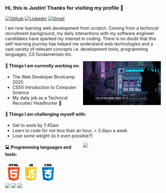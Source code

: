 ### Hi, this is Justin! Thanks for visiting my profile 👋 

[![Github](https://img.shields.io/badge/-Github-000?style=flat&logo=Github&logoColor=white)](https://github.com/Tech-Recruiter-Justin)
[![Linkedin](https://img.shields.io/badge/-LinkedIn-blue?style=flat&logo=Linkedin&logoColor=white)](https://www.linkedin.com/in/justinchchoi)
[![Gmail](https://img.shields.io/badge/-Gmail-c14438?style=flat&logo=Gmail&logoColor=white)](mailto:justin7623@gmail.com)

I am now learning web development from scratch. Coming from a technical recruitment background, my daily interactions with my software engineer candidates have sparked my interest in coding. There is no doubt that this self-learning journey has helped me understand web technologies and a vast variety of relevant concepts i.e. development tools, programming languages, CS fundamentals etc.

<p>
<img align="right" alt="img" src="https://github.com/Tech-Recruiter-Justin/Tech-Recruiter-Justin/blob/main/profile_pic.gif?raw=true" width="50%" height="auto"/>

#### 🌱 Things I am currently working on: 
- The Web Developer Bootcamp 2020 
- CS50 Introduction to Computer Science
- My daily job as a Technical Recruiter/ Headhunter 🚀

#### :muscle: Things I am challenging myself with:
- Get to work by 7:45am
- Learn to code for not less than an hour, > 3 days a week
- Lose some weight (is it even possible?)
</p>

<p>
<img width="50%" align="right" src="https://github-readme-stats.vercel.app/api?username=Tech-Recruiter-Justin&show_icons=true&hide_border=true&theme=radical" />

#### :computer: Programming languages and tools: 

<code><img width="33%" src="https://github.com/Tech-Recruiter-Justin/Tech-Recruiter-Justin/blob/main/html%20logo.png?raw=true"></code>
<br />
<code><img width="10%" src="https://www.vectorlogo.zone/logos/visualstudio_code/visualstudio_code-ar21.svg"></code>
<code><img width="10%" src="https://www.vectorlogo.zone/logos/google_chrome/google_chrome-ar21.svg"></code>
<code><img width="10%" src="https://www.vectorlogo.zone/logos/git-scm/git-scm-ar21.svg"></code>
</p>
